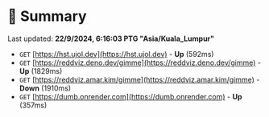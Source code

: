 # 📖 Summary
Last updated: **22/9/2024, 6:16:03 PTG "Asia/Kuala_Lumpur"**

- `GET` [https://hst.ujol.dev](https://hst.ujol.dev) - **Up** (592ms)
- `GET` [https://reddviz.deno.dev/gimme](https://reddviz.deno.dev/gimme) - **Up** (1829ms)
- `GET` [https://reddviz.amar.kim/gimme](https://reddviz.amar.kim/gimme) - **Down** (1910ms)
- `GET` [https://dumb.onrender.com](https://dumb.onrender.com) - **Up** (357ms)
